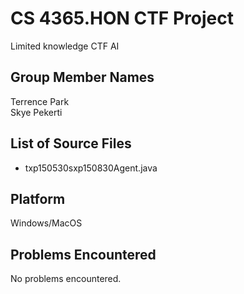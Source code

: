 # CS 4365.HON CTF Project

Limited knowledge CTF AI

## Group Member Names

Terrence Park  
Skye Pekerti

## List of Source Files

* txp150530sxp150830Agent.java

## Platform

Windows/MacOS

## Problems Encountered

No problems encountered.
